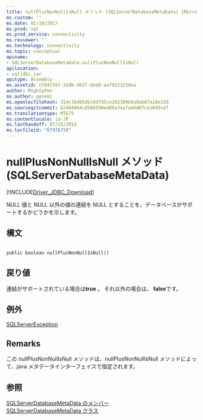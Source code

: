 ```yaml
---
title: nullPlusNonNullIsNull メソッド (SQLServerDatabaseMetaData) |Microsoft Docs
ms.custom: ''
ms.date: 01/19/2017
ms.prod: sql
ms.prod_service: connectivity
ms.reviewer: ''
ms.technology: connectivity
ms.topic: conceptual
apiname:
- SQLServerDatabaseMetaData.nullPlusNonNullIsNull
apilocation:
- sqljdbc.jar
apitype: Assembly
ms.assetid: c594736f-3a9b-463f-bbd8-eaf9221230ea
author: MightyPen
ms.author: genemi
ms.openlocfilehash: 314c3bd05db19d795ce203308b9a9ab87a10e338
ms.sourcegitcommit: b2464064c0566590e486a3aafae6d67ce2645cef
ms.translationtype: MTE75
ms.contentlocale: ja-JP
ms.lasthandoff: 07/15/2019
ms.locfileid: "67976728"
---
```

# <a name="nullplusnonnullisnull-method-sqlserverdatabasemetadata"></a>nullPlusNonNullIsNull メソッド (SQLServerDatabaseMetaData)
[!INCLUDE[Driver_JDBC_Download](../../../includes/driver_jdbc_download.md)]

  NULL 値と NULL 以外の値の連結を NULL とすることを、データベースがサポートするかどうかを示します。  
  
## <a name="syntax"></a>構文  
  
```  
  
public boolean nullPlusNonNullIsNull()  
```  
  
## <a name="return-value"></a>戻り値  
 連結がサポートされている場合は**true** 。 それ以外の場合は、 **false**です。  
  
## <a name="exceptions"></a>例外  
 [SQLServerException](../../../connect/jdbc/reference/sqlserverexception-class.md)  
  
## <a name="remarks"></a>Remarks  
 この nullPlusNonNullIsNull メソッドは、nullPlusNonNullIsNull メソッドによって、java メタデータインターフェイスで指定されます。  
  
## <a name="see-also"></a>参照  
 [SQLServerDatabaseMetaData のメンバー](../../../connect/jdbc/reference/sqlserverdatabasemetadata-members.md)   
 [SQLServerDatabaseMetaData クラス](../../../connect/jdbc/reference/sqlserverdatabasemetadata-class.md)  
  
  
